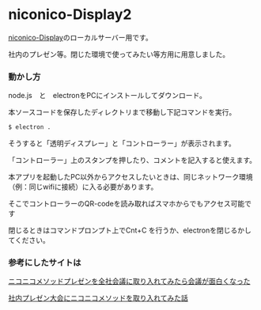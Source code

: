 # niconico-Display2

[niconico-Display](https://github.com/UC-SADA/niconico-Display)のローカルサーバー用です。

社内のプレゼン等。閉じた環境で使ってみたい等方用に用意しました。

### 動かし方


node.js　と　electronをPCにインストールしてダウンロード。

本ソースコードを保存したディレクトリまで移動し下記コマンドを実行。

```bash
$ electron .
```

そうすると「透明ディスプレー」と「コントローラー」が表示されます。

「コントローラー」上のスタンプを押したり、コメントを記入すると使えます。

本アプリを起動したPC以外からアクセスしたいときは、同じネットワーク環境（例：同じwifiに接続）に入る必要があります。

そこでコントローラーのQR-codeを読み取ればスマホからでもアクセス可能です

閉じるときはコマンドプロンプト上でCnt+C を行うか、electronを閉じるかしてください。

### 参考にしたサイトは

[ニコニコメソッドプレゼンを全社会議に取り入れてみたら会議が面白くなった](http://tech.uzabase.com/entry/2015/06/01/143202)

[社内プレゼン大会にニコニコメソッドを取り入れてみた話](http://atoms.loftwork.jp/20170925_nicomethod/)
